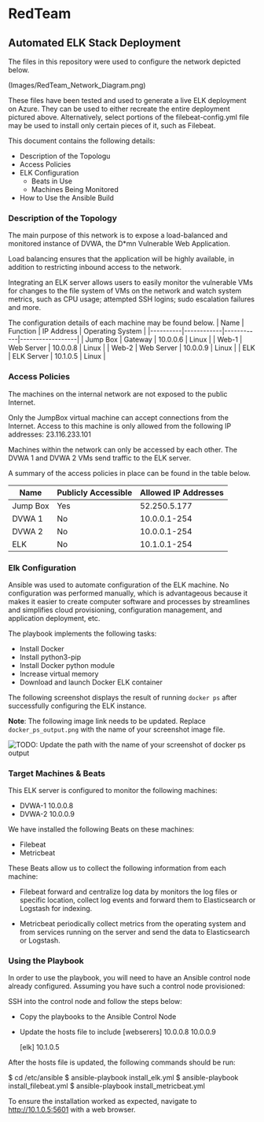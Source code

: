 # RedTeam
## Automated ELK Stack Deployment

The files in this repository were used to configure the network depicted below.

(Images/RedTeam_Network_Diagram.png)

These files have been tested and used to generate a live ELK deployment on Azure. They can be used to either recreate the entire deployment pictured above. Alternatively, select portions of the filebeat-config.yml file may be used to install only certain pieces of it, such as Filebeat.

This document contains the following details:
- Description of the Topologu
- Access Policies
- ELK Configuration
  - Beats in Use
  - Machines Being Monitored
- How to Use the Ansible Build


### Description of the Topology

The main purpose of this network is to expose a load-balanced and monitored instance of DVWA, the D*mn Vulnerable Web Application.

Load balancing ensures that the application will be highly available, in addition to restricting inbound access to the network.

Integrating an ELK server allows users to easily monitor the vulnerable VMs for changes to the file system of VMs on the network and watch system metrics, such as CPU usage; attempted SSH logins; sudo escalation failures and more. 

The configuration details of each machine may be found below.
| Name     | Function   | IP Address | Operating System |
|----------|------------|------------|------------------|
| Jump Box | Gateway    | 10.0.0.6   |       Linux      |
| Web-1    | Web Server | 10.0.0.8   |       Linux      |
| Web-2    | Web Server | 10.0.0.9   |       Linux      |
| ELK      | ELK Server | 10.1.0.5   |       Linux      |

### Access Policies

The machines on the internal network are not exposed to the public Internet. 

Only the JumpBox virtual machine can accept connections from the Internet. Access to this machine is only allowed from the following IP addresses: 23.116.233.101

Machines within the network can only be accessed by each other. The DVWA 1 and DVWA 2 VMs send traffic to the ELK server.

A summary of the access policies in place can be found in the table below.

| Name     | Publicly Accessible | Allowed IP Addresses |
|----------|---------------------|----------------------|
| Jump Box | Yes                 | 52.250.5.177         |
| DVWA 1   | No                  | 10.0.0.1-254         |
| DVWA 2   | No                  | 10.0.0.1-254         |
| ELK      | No                  | 10.1.0.1-254         |

### Elk Configuration

Ansible was used to automate configuration of the ELK machine. No configuration was performed manually, which is advantageous because it makes it easier to create computer software and processes by streamlines and simplifies cloud provisioning, configuration management, and application deployment, etc.  

The playbook implements the following tasks:
- Install Docker
- Install python3-pip
- Install Docker python module
- Increase virtual memory
- Download and launch Docker ELK container

The following screenshot displays the result of running `docker ps` after successfully configuring the ELK instance.

**Note**: The following image link needs to be updated. Replace `docker_ps_output.png` with the name of your screenshot image file.  


![TODO: Update the path with the name of your screenshot of docker ps output](Images/docker_ps_output.png)

### Target Machines & Beats
This ELK server is configured to monitor the following machines:
- DVWA-1 10.0.0.8
- DVWA-2 10.0.0.9

We have installed the following Beats on these machines:
- Filebeat
- Metricbeat

These Beats allow us to collect the following information from each machine:
- Filebeat forward and centralize log data by monitors the log files or specific location, collect log events and forward them to Elasticsearch or Logstash for indexing.

- Metricbeat periodically collect metrics from the operating system and from services running on the server and send the data to Elasticsearch or Logstash.

### Using the Playbook
In order to use the playbook, you will need to have an Ansible control node already configured. Assuming you have such a control node provisioned: 

SSH into the control node and follow the steps below:
- Copy the playbooks to the Ansible Control Node
- Update the hosts file to include 
  [webserers]
  10.0.0.8
  10.0.0.9

  [elk]
  10.1.0.5

After the hosts file is updated, the following commands should be run:

$ cd /etc/ansible
$ ansible-playbook install_elk.yml
$ ansible-playbook install_filebeat.yml
$ ansible-playbook install_metricbeat.yml

To ensure the installation worked as expected, navigate to http://10.1.0.5:5601 with a web browser. 
